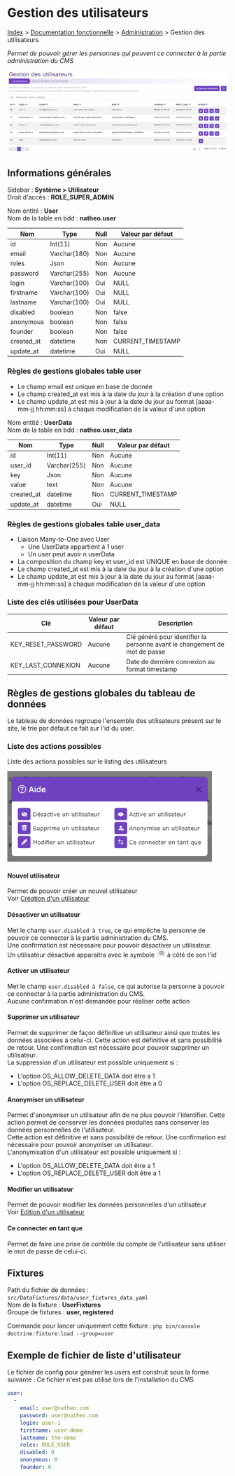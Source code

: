 # Gestion des utilisateurs

[Index](../../../../../index.md) > [Documentation fonctionnelle](../../../index.md) > [Administration](../../index.md) > Gestion des utilisateurs

*Permet de pouvoir gérer les personnes qui peuvent ce connecter à la partie administration du CMS*

![Listing](../../files/users/listing.png)

## Informations générales
Sidebar : **Système > Utilisateur**  
Droit d'accès : **ROLE_SUPER_ADMIN**

Nom entité : **User**  
Nom de la table en bdd : **natheo.user**

| Nom        | Type          | Null | Valeur par défaut  |
|------------|---------------|------|--------------------|
| id         | 	Int(11)      | 	Non | 	Aucune            |
| email      | 	Varchar(180) | 	Non | 	Aucune            |
| roles      | 	Json         | 	Non | 	Aucune            |
| password   | 	Varchar(255) | 	Non | 	Aucune            |
| login      | 	Varchar(100) | 	Oui | 	NULL              |
| firstname  | 	Varchar(100) | 	Oui | 	NULL              |
| lastname   | 	Varchar(100) | 	Oui | 	NULL              |
| disabled   | 	boolean      | 	Non | 	false             |
| anonymous  | 	boolean      | 	Non | 	false             |
| founder    | 	boolean      | 	Non | 	false             |
| created_at | 	datetime     | 	Non | 	CURRENT_TIMESTAMP |
| update_at  | 	datetime     | 	Oui | 	NULL              |

### Règles de gestions globales table user
- Le champ email est unique en base de donnée
- Le champ created_at est mis à la date du jour à la création d'une option
- Le champ update_at est mis à jour à la date du jour au format [aaaa-mm-jj hh:mm:ss] à chaque modification de la valeur d'une option

Nom entité : **UserData**  
Nom de la table en bdd : **natheo.user_data**

| Nom        | Type          | Null | Valeur par défaut  |
|------------|---------------|------|--------------------|
| id         | 	Int(11)      | 	Non | 	Aucune            |
| user_id    | 	Varchar(255) | 	Non | 	Aucune            |
| key        | 	Json         | 	Non | 	Aucune            |
| value      | 	text         | 	Non | 	Aucune            |
| created_at | 	datetime     | 	Non | 	CURRENT_TIMESTAMP |
| update_at  | 	datetime     | 	Oui | 	NULL              |

### Règles de gestions globales table user_data
- Liaison Many-to-One avec User
    - Une UserData appartient à 1 user
    - Un user peut avoir n userData
- La composition du champ key et user_id est UNIQUE en base de donnée
- Le champ created_at est mis à la date du jour à la création d'une option
- Le champ update_at est mis à jour à la date du jour au format [aaaa-mm-jj hh:mm:ss] à chaque modification de la valeur d'une option

### Liste des clés utilisées pour UserData

| Clé                | 	Valeur par défaut | 	Description                                                                |
|--------------------|--------------------|-----------------------------------------------------------------------------|
| KEY_RESET_PASSWORD | 	     Aucune       | 	Clé généré pour identifier la personne avant le changement de mot de passe |
| KEY_LAST_CONNEXION | 	     Aucune       | 	Date de dernière connexion au format timestamp                             |

## Règles de gestions globales du tableau de données
Le tableau de données regroupe l'ensemble des utilisateurs présent sur le site, le trie par défaut ce fait sur l'id du user.

### Liste des actions possibles
Liste des actions possibles sur le listing des utilisateurs

![Listing](../../files/users/aide_listng.png)

#### Nouvel utilisateur
Permet de pouvoir créer un nouvel utilisateur   
Voir [Création d'un utilisateur](new_user.md)

#### Désactiver un utilisateur
Met le champ ``user.disabled à true``, ce qui empêche la personne de pouvoir ce connecter à la partie administration du CMS.   
Une confirmation est nécessaire pour pouvoir désactiver un utilisateur.   
Un utilisateur désactivé apparaitra avec le symbole ![Listing](../../files/users/disabled_eye.png) à côté de son l'id

#### Activer un utilisateur
Met le champ ``user.disabled à false``, ce qui autorise la personne à pouvoir ce connecter à la partie administration du CMS.   
Aucune confirmation n'est demandée pour réaliser cette action

#### Supprimer un utilisateur
Permet de supprimer de façon définitive un utilisateur ainsi que toutes les données associées à celui-ci.
Cette action est définitive et sans possibilité de retour.
Une confirmation est nécessaire pour pouvoir supprimer un utilisateur.   
La suppression d'un utilisateur est possible uniquement si :
* L'option OS_ALLOW_DELETE_DATA doit être a 1
* L'option OS_REPLACE_DELETE_USER doit être a 0

#### Anonymiser un utilisateur
Permet d'anonymiser un utilisateur afin de ne plus pouvoir l'identifier. Cette action permet de conserver les données produites sans conserver les données personnelles de l'utilisateur.   
Cette action est définitive et sans possibilité de retour.
Une confirmation est nécessaire pour pouvoir anonymiser un utilisateur.   
L'anonymisation d'un utilisateur est possible uniquement si :
* L'option OS_ALLOW_DELETE_DATA doit être a 1
* L'option OS_REPLACE_DELETE_USER doit être a 1

#### Modifier un utilisateur
Permet de pouvoir modifier les données personnelles d'un utilisateur   
Voir [Edition d'un utilisateur](edit_user.md)

#### Ce connecter en tant que
Permet de faire une prise de contrôle du compte de l'utilisateur sans utiliser le mot de passe de celui-ci.

## Fixtures
Path du fichier de données : ``src/DataFixtures/data/user_fixtures_data.yaml``  
Nom de la fixture : **UserFixtures**  
Groupe de fixtures : **user, registered**

Commande pour lancer uniquement cette fixture : ``php bin/console doctrine:fixture:load --group=user``

## Exemple de fichier de liste d'utilisateur
Le fichier de config pour générer les users est construit sous la forme suivante :
Ce fichier n'est pas utilisé lors de l'installation du CMS
````yaml
user:
  -
    email: user@natheo.com
    password: user@natheo.com
    login: user-1
    firstname: user-demo
    lastname: the-demo
    roles: ROLE_USER
    disabled: 0
    anonymous: 0
    founder: 0
````

